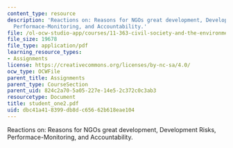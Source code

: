 ```yaml
---
content_type: resource
description: 'Reactions on: Reasons for NGOs great development, Development Risks,
  Performace-Monitoring, and Accountability.'
file: /ol-ocw-studio-app/courses/11-363-civil-society-and-the-environment-spring-2005/dbc41a418399db8dc65662b618eae104_student_one2.pdf
file_size: 19678
file_type: application/pdf
learning_resource_types:
- Assignments
license: https://creativecommons.org/licenses/by-nc-sa/4.0/
ocw_type: OCWFile
parent_title: Assignments
parent_type: CourseSection
parent_uid: 824c2a70-5a05-227e-14e5-2c372c0c3ab3
resourcetype: Document
title: student_one2.pdf
uid: dbc41a41-8399-db8d-c656-62b618eae104
---
```

Reactions on: Reasons for NGOs great development, Development Risks, Performace-Monitoring, and Accountability.